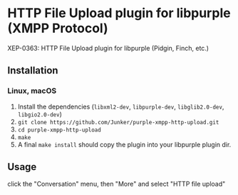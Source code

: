 # HTTP File Upload plugin for libpurple (XMPP Protocol)
XEP-0363: HTTP File Upload plugin for libpurple (Pidgin, Finch, etc.)

## Installation
### Linux, macOS
1. Install the dependencies (`libxml2-dev`, `libpurple-dev`, `libglib2.0-dev`, `libgio2.0-dev`)
2. `git clone https://github.com/Junker/purple-xmpp-http-upload.git`
3. `cd purple-xmpp-http-upload`
4. `make`
5. A final `make install` should copy the plugin into your libpurple plugin dir.

## Usage
click the "Conversation" menu, then "More" and select "HTTP file upload"
